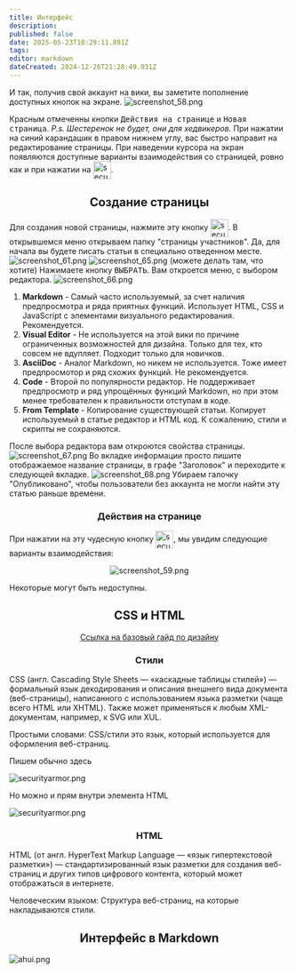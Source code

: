 ```yaml
---
title: Интерфейс
description: 
published: false
date: 2025-05-23T10:29:11.891Z
tags: 
editor: markdown
dateCreated: 2024-12-26T21:28:49.931Z
---
```



И так, получив свой аккаунт на вики, вы заметите пополнение доступных кнопок на экране. 
![screenshot_58.png](/guides/wiki/screenshot_58.png)

Красным отмеченны кнопки <kbd>Действия на странице</kbd> и <kbd>Новая страница</kbd>.
*P.s. Шестеренок не будет, они для хедвикеров.*
При нажатии на синий карандашик в правом нижнем углу, вас быстро направит на редактирование страницы. При наведении курсора на экран появляются доступные варианты взаимодействия со страницей, ровно как и при нажатии на  <img src="/guides/wiki/red.png" alt="securityarmor.png" style="vertical-align: middle; width: 32px;">.

## <center> Создание страницы

Для создания новой страницы, нажмите эту кнопку <img src="/guides/wiki/new.png" alt="securityarmor.png" style="vertical-align: middle; width: 32px;">.
В открывшемся меню открываем папку "страницы участников". Да, для начала вы будете писать статьи в специально отведенном месте. 
![screenshot_61.png](/guides/wiki/screenshot_61.png)
![screenshot_65.png](/guides/wiki/screenshot_65.png)
(можете делать там, что хотите)
Нажимаете кнопку <kbd>ВЫБРАТЬ</kbd>.
Вам откроется меню, с выбором редактора.
![screenshot_66.png](/guides/wiki/screenshot_66.png)

1. **Markdown** - Самый часто используемый, за счет наличия предпросмотра и ряда приятных функций. Использует HTML, CSS и JavaScript с элементами визуального редактирования. Рекомендуется.
2. **Visual Editor** - Не используется на этой вики по причине ограниченных возможностей для дизайна. Только для тех, кто совсем не вдупляет. Подходит только для новичков.
3. **AsciiDoc** - Аналог Markdown, но никем не используется. Тоже имеет предпросмотор и ряд схожих функций. Не рекомендуется.
4. **Code** - Второй по популярности редактор. Не поддерживает предпросмотр и ряд упрощённых функций Markdown, но при этом менее требователен к правильности отступам в коде.
5. **From Template** - Копирование существующей статьи. Копирует используемый в статье редактор и HTML код. К сожалению, стили и скрипты не сохраняются.

После выбора редактора вам откроются свойства страницы.
![screenshot_67.png](/guides/wiki/screenshot_67.png)
Во вкладке информации просто пишите отображаемое название страницы, в графе "Заголовок" и переходите к следующей вкладке.
![screenshot_68.png](/guides/wiki/screenshot_68.png)
Убираем галочку "Опубликовано", чтобы пользователи без аккаунта не могли найти эту статью раньше времени.

### <center>Действия на странице
При нажатии на эту чудесную кнопку <img src="/guides/wiki/red.png" alt="securityarmor.png" style="vertical-align: middle; width: 32px;">, мы увидим следующие варианты взаимодействия:

<center>

![screenshot_59.png](/guides/wiki/screenshot_59.png)

  </center>

Некоторые могут быть недоступны.

## <center>CSS и HTML

  <center> <a href="/ru/wiki-inside/design-guide">Ссылка на базовый гайд по дизайну</a></center> 

### <center>Стили

CSS (англ. Cascading Style Sheets — «каскадные таблицы стилей») — формальный язык декодирования и описания внешнего вида документа (веб-страницы), написанного с использованием языка разметки (чаще всего HTML или XHTML). Также может применяться к любым XML-документам, например, к SVG или XUL.

Простыми словами: CSS/стили это язык, который используется для оформления веб-страниц.

Пишем обычно здесь

<img src="/guides/wiki/screenshot_35.png" alt="securityarmor.png" style="vertical-align: middle; ">

Но можно и прям внутри элемента HTML 

<img src="/guides/wiki/screenshot_36.png" alt="securityarmor.png" style="vertical-align: middle; ">

### <center>HTML

HTML (от англ. HyperText Markup Language — «язык гипертекстовой разметки») — стандартизированный язык разметки для создания веб-страниц и других типов цифрового контента, который может отображаться в интернете.

Человеческим языком: Структура веб-страниц, на которые накладываются стили. 

## <center> Интерфейс в Markdown
 
![ahui.png](/guides/wiki/ahui.png)
 

